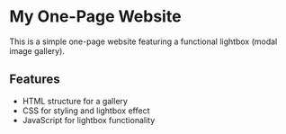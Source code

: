 # My One-Page Website
This is a simple one-page website featuring a functional lightbox (modal image gallery).

## Features
- HTML structure for a gallery
- CSS for styling and lightbox effect
- JavaScript for lightbox functionality

